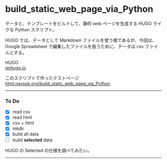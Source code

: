 # build_static_web_page_via_Python  


データと、テンプレートをビルドして、静的 web ページを生成する HUGO ライクな Python スクリプト。  

HUGO では、データとして Markdown ファイルを使う様であるが、今回は、Google Spreadsheet で編集したファイルを扱うために、データは csv ファイルとする。  

HUGO  
[gohugo.io](https://gohugo.io)  


このスクリプトで作ったテストページ    
[html.naysok.org/build_static_web_page_via_Python](https://html.naysok.org/build_static_web_page_via_Python)  

---  

### To Do  

- [x] read csv  
- [x] read html  
- [x] csv + html  
- [x] mkdir  
- [x] build all data  
- [ ] build **selected** data

HUGO の Selected の仕様を調べてみたい。  


---  


